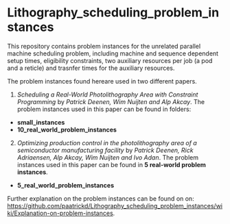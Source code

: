 # Lithography_scheduling_problem_instances

This repository contains problem instances for the unrelated parallel machine scheduling problem, including machine and sequence dependent setup times, eligibility constraints, two auxiliary resources per job (a pod and a reticle) and trasnfer times for the auxiliary resources.

The problem instances found hereare used in two different papers.

1. *Scheduling a Real-World Photolithography Area with Constraint Programming* by *Patrick Deenen, Wim Nuijten and Alp Akcay*. The problem instances used in this paper can be found in folders:
- **small_instances**
- **10_real_world_problem_instances**


2. *Optimizing production control in the photolithography area of a semiconductor manufacturing facility* by *Patrick Deenen, Rick Adriaensen, Alp Akcay, Wim Nuijten and Ivo Adan*. The problem instances used in this paper can be found in **5 real-world problem instances**.
- **5_real_world_problem_instances**

Further explanation on the problem instances can be found on on: https://github.com/paatrickd/Lithography_scheduling_problem_instances/wiki/Explanation-on-problem-instances.



